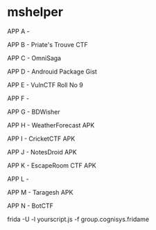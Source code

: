 # mshelper

APP A - 

APP B - Priate's Trouve CTF

APP C - OmniSaga

APP D - Androuid Package Gist

APP E - VulnCTF Roll No 9

APP F - 

APP G - BDWisher

APP H - WeatherForecast APK

APP I - CricketCTF APK

APP J - NotesDroid APK

APP K - EscapeRoom CTF APK

APP L - 

APP M - Taragesh APK

APP N - BotCTF

frida -U -l yourscript.js -f group.cognisys.fridame
